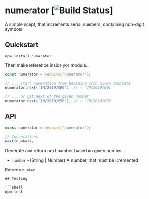 
# numerator [![Build Status](http://github.com/proudbird/numerator)] #

A simple script, that increments serial numbers, containing non-digit symbols

## Quickstart

```shell
npm install numerator
```

Then make reference inside yor module...

```javascript
const numerator = require('numerator');

// ... start numeration from begining with given template
numerator.next('IN/2019/000'); // ⇨ 'IN/2019/001'

// ... or get next of the given number
numerator.next('IN/2019/056'); // ⇨ 'IN/2019/057'

```

## API

```javascript
const numerator = require('numerator');

// Incantations
next(number);
```

Generate and return next number based on given number.

* `number` - (String | Number) A number, that must be icremented

Returns `number`

```
## Testing

```shell
npm test
```